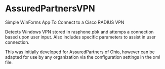 # AssuredPartnersVPN
Simple WinForms App To Connect to a Cisco RADIUS VPN

Detects Windows VPN stored in rasphone.pbk and attemps a connection based upon user input.
Also includes specific parameters to assist in user connection.

This was initially developed for AssuredPartners of Ohio, however can be adapted for use by any organization via the configuration settings in the xml file.
